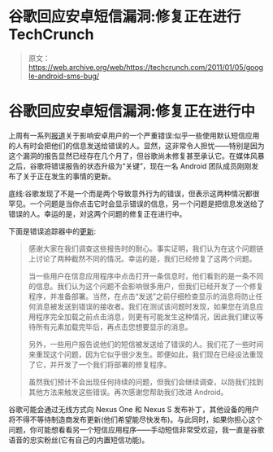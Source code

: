 # 谷歌回应安卓短信漏洞:修复正在进行 TechCrunch

> 原文：<https://web.archive.org/web/https://techcrunch.com/2011/01/05/google-android-sms-bug/>

# 谷歌回应安卓短信漏洞:修复正在进行中

上周有一系列[报道](https://web.archive.org/web/20221219020720/http://www.bgr.com/2010/12/31/android-bug-that-sends-sms-messages-to-random-recipients-is-being-ignored-by-google/)关于影响安卓用户的一个严重错误:似乎一些使用默认短信应用的人有时会把他们的信息发送给错误的人。显然，这非常令人担忧——特别是因为这个漏洞的报告显然已经存在几个月了，但谷歌尚未修复甚至承认它。在媒体风暴之后，谷歌将错误报告的状态升级为“关键”，现在一名 Android 团队成员刚刚发布了关于正在发生的事情的更新。

底线:谷歌发现了不是一个而是两个导致意外行为的错误，但表示这两种情况都很罕见。一个问题是当你点击它时会显示错误的信息，另一个问题是把信息发送给了错误的人。幸运的是，对这两个问题的修复正在进行中。

下面是错误追踪器中的[更新](https://web.archive.org/web/20221219020720/http://code.google.com/p/android/issues/detail?id=9392&cnum=500&cstart=1401#c1460):

> 感谢大家在我们调查这些报告时的耐心。事实证明，我们认为在这个问题链上讨论了两种截然不同的情况。幸运的是，我们已经修复了这两个问题。
> 
> 当一些用户在信息应用程序中点击打开一条信息时，他们看到的是一条不同的信息。我们认为这个问题不会影响很多用户，但我们已经开发了一个修复程序，并准备部署。当然，在点击“发送”之前仔细检查显示的消息将防止任何消息被发送到错误的接收者。我们在测试该问题时发现，如果您在消息应用程序完全加载之前点击消息，则更有可能发生这种情况，因此我们建议等待所有元素加载完毕后，再点击您想要显示的消息。
> 
> 另外，一些用户报告说他们的短信被发送给了错误的人。我们花了一些时间来重现这个问题，因为它似乎很少发生。即便如此，我们现在已经设法重现了它，并开发了一个我们将部署的修复程序。
> 
> 虽然我们预计不会出现任何持续的问题，但我们会继续调查，以防我们找到其他方法来触发这些错误。再次感谢您帮助我们改进 Android。

谷歌可能会通过无线方式向 Nexus One 和 Nexus S 发布补丁，其他设备的用户将不得不等待制造商发布更新(他们希望能尽快发布)。与此同时，如果你担心这个问题，你可能想看看另一个短信应用程序——手动短信非常受欢迎，我一直是谷歌语音的忠实粉丝(它有自己的内置短信功能)。